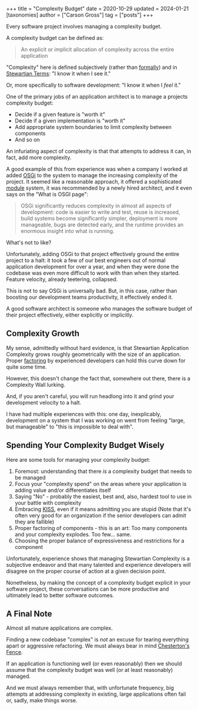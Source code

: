 +++
title = "Complexity Budget"
date = 2020-10-29
updated = 2024-01-21
[taxonomies]
author = ["Carson Gross"]
tag = ["posts"]
+++

Every software project involves managing a complexity budget.

A complexity budget can be defined as:

> An explicit or implicit allocation of complexity across the entire application

"Complexity" here is defined subjectively (rather than [formally](https://en.wikipedia.org/wiki/Programming_complexity))
and in [Stewartian Terms](https://en.wikipedia.org/wiki/I_know_it_when_I_see_it): "I know it when I see it."

Or, more specifically to software development: "I know it when I _feel_ it."

One of the primary jobs of an application architect is to manage a projects complexity budget:

- Decide if a given feature is "worth it"
- Decide if a given implementation is "worth it"
- Add appropriate system boundaries to limit complexity between components
- And so on

An infuriating aspect of complexity is that that attempts to address it can, in fact, add more complexity.

A good example of this from experience was when a company I worked at added [OSGi](https://en.wikipedia.org/wiki/OSGi)
to the system to manage the increasing complexity of the project. It seemed like a reasonable approach, it offered a
sophisticated [module](https://www.osgi.org/resources/what-is-osgi/) system, it was recommended by a newly hired
architect, and it even says on the "What is OSGI page":

> OSGi significantly reduces complexity in almost all aspects of development: code is easier to write and test, reuse is
> increased, build systems become significantly simpler, deployment is more manageable, bugs are detected early, and the
> runtime provides an enormous insight into what is running.

What's not to like?

Unfortunately, adding OSGi to that project effectively ground the entire project to a halt: it took a few of our best
engineers out of normal application development for over a year, and when they were done the codebase was even more
difficult to work with than when they started. Feature velocity, already teetering, collapsed.

This is not to say OSGi is universally bad. But, in this case, rather than boosting our development teams productivity,
it effectively ended it.

A good software architect is someone who manages the software budget of their project effectively, either explicitly or
implicitly.

## Complexity Growth

My sense, admittedly without hard evidence, is that Stewartian Application Complexity grows roughly geometrically with
the size of an application. Proper [factoring](<https://en.wikipedia.org/wiki/Decomposition_(computer_science)>) by
experienced developers can hold this curve down for quite some time.

However, this doesn't change the fact that, somewhere out there, there is a Complexity Wall lurking.

And, if you aren't careful, you will run headlong into it and grind your development velocity to a halt.

I have had multiple experiences with this: one day, inexplicably, development on a system that I was working on went
from feeling "large, but manageable" to "this is impossible to deal with".

## Spending Your Complexity Budget Wisely

Here are some tools for managing your complexity budget:

1. Foremost: understanding that there _is_ a complexity budget that needs to be managed
1. Focus your "complexity spend" on the areas where your application is adding value and/or differentiates itself
1. Saying "No" - probably the easiest, best and, also, hardest tool to use in your battle with complexity
1. Embracing [KISS](https://en.wikipedia.org/wiki/KISS_principle), even if it means admitting you are stupid (Note that
   it's often very good for an organization if the senior developers can admit they are fallible)
1. Proper factoring of components - this is an art: Too many components and your complexity explodes. Too few... same.
1. Choosing the proper balance of expressiveness and restrictions for a component

Unfortunately, experience shows that managing Stewartian Complexity is a subjective endeavor and that many talented and
experience developers will disagree on the proper course of action at a given decision point.

Nonetheless, by making the concept of a complexity budget explicit in your software project, these conversations can be
more productive and ultimately lead to better software outcomes.

## A Final Note

Almost all mature applications are complex.

Finding a new codebase "complex" is _not_ an excuse for tearing everything apart or aggressive refactoring. We must
always bear in mind [Chesterton's Fence](https://fs.blog/2020/03/chestertons-fence/).

If an application is functioning well (or even reasonably) then we should assume that the complexity budget was well (or
at least reasonably) managed.

And we must always remember that, with unfortunate frequency, big attempts at addressing complexity in existing, large
applications often fail or, sadly, make things worse.
